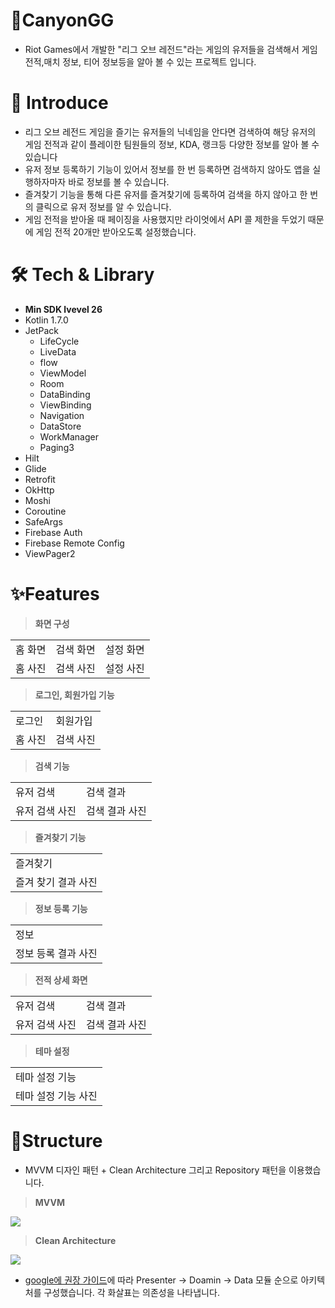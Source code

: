 # 📱CanyonGG

+ Riot Games에서 개발한 "리그 오브 레전드"라는 게임의 유저들을 검색해서 게임 전적,매치 정보, 티어 정보등을 알아 볼 수 있는 프로젝트 입니다.

# 🎤 Introduce

+ 리그 오브 레전드 게임을 즐기는 유저들의 닉네임을 안다면 검색하여 해당 유저의 게임 전적과 같이 플레이한 팀원들의 정보, KDA, 랭크등 다양한 정보를 알아 볼 수 있습니다
+ 유저 정보 등록하기 기능이 있어서 정보를 한 번 등록하면 검색하지 않아도 앱을 실행하자마자 바로 정보를 볼 수 있습니다.
+ 즐겨찾기 기능을 통해 다른 유저를 즐겨찾기에 등록하여 검색을 하지 않아고 한 번의 클릭으로 유저 정보를 알 수 있습니다.
+ 게임 전적을 받아올 때 페이징을 사용했지만 라이엇에서 API 콜 제한을 두었기 때문에 게임 전적 20개만 받아오도록 설정했습니다.

# 🛠 Tech & Library

+ **Min SDK lvevel 26**
+ Kotlin 1.7.0
+ JetPack
    + LifeCycle
    + LiveData
    + flow
    + ViewModel
    + Room
    + DataBinding
    + ViewBinding
    + Navigation
    + DataStore
    + WorkManager
    + Paging3
+ Hilt
+ Glide
+ Retrofit
+ OkHttp
+ Moshi
+ Coroutine
+ SafeArgs
+ Firebase Auth
+ Firebase Remote Config
+ ViewPager2

# ✨Features

> **화면 구성**
<table>
<tr>
<td>홈 화면</td>
<td>검색 화면</td>
<td>설정 화면</td>
</tr>
<tr>
<td>홈 사진</td>
<td>검색 사진</td>
<td>설정 사진</td>
</tr>
</table>

> **로그인, 회원가입 기능**
<table>
<tr>
<td>로그인</td>
<td>회원가입</td>
</tr>
<tr>
<td>홈 사진</td>
<td>검색 사진</td>
</tr>
</table>

> **검색 기능**
<table>
<tr>
<td>유저 검색</td>
<td>검색 결과</td>
</tr>
<tr>
<td>유저 검색 사진</td>
<td>검색 결과 사진</td>
</tr>
</table>

> **즐겨찾기 기능**
<table>
<tr>
<td>즐겨찾기</td>
</tr>
<tr>
<td>즐겨 찾기 결과 사진</td>
</tr>
</table>

> **정보 등록 기능**
<table>
<tr>
<td>정보</td>
</tr>
<tr>
<td>정보 등록 결과 사진</td>
</tr>
</table>

> **전적 상세 화면**
<table>
<tr>
<td>유저 검색</td>
<td>검색 결과</td>
</tr>
<tr>
<td>유저 검색 사진</td>
<td>검색 결과 사진</td>
</tr>
</table>

> **테마 설정**
<table>
<tr>
<td>테마 설정 기능</td>
</tr>
<tr>
<td>테마 설정 기능 사진</td>
</tr>
</table>

# 🎨Structure

+ MVVM 디자인 패턴 + Clean Architecture 그리고 Repository 패턴을 이용했습니다.

> **MVVM**

  <img src=https://user-images.githubusercontent.com/59912150/229727957-6ba9efc6-032c-433e-b4df-e1c9dbcc7595.png>

> **Clean Architecture**

  <img src=https://user-images.githubusercontent.com/59912150/229728641-b0bd8794-a484-4c2f-9d7d-3f7c94160278.png>

+ [google에 권장 가이드](https://developer.android.com/jetpack/guide?hl=ko)에 따라 Presenter -> Doamin ->
  Data 모듈 순으로 아키텍처를 구성했습니다. 각 화살표는 의존성을 나타냅니다.
